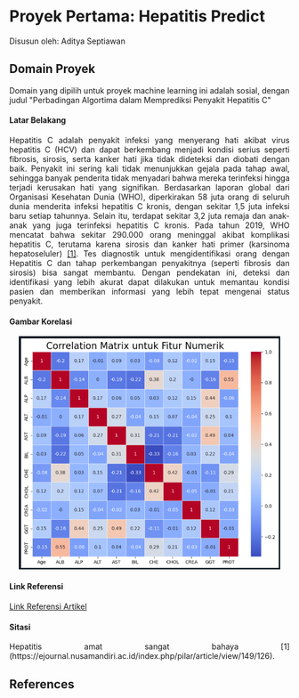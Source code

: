 # Proyek Pertama: Hepatitis Predict
Disusun oleh: Aditya Septiawan

## Domain Proyek
Domain yang dipilih untuk proyek machine learning ini adalah sosial, dengan judul "Perbadingan Algortima dalam Memprediksi Penyakit Hepatitis C"

#### Latar Belakang
<p align="justify">
Hepatitis C adalah penyakit infeksi yang menyerang hati akibat virus hepatitis C (HCV) dan dapat berkembang menjadi kondisi serius seperti fibrosis, sirosis, serta kanker hati jika tidak dideteksi dan diobati dengan baik. Penyakit ini sering kali tidak menunjukkan gejala pada tahap awal, sehingga banyak penderita tidak menyadari bahwa mereka terinfeksi hingga terjadi kerusakan hati yang signifikan. Berdasarkan laporan global dari Organisasi Kesehatan Dunia (WHO), diperkirakan 58 juta orang di seluruh dunia menderita infeksi hepatitis C kronis, dengan sekitar 1,5 juta infeksi baru setiap tahunnya. Selain itu, terdapat sekitar 3,2 juta remaja dan anak-anak yang juga terinfeksi hepatitis C kronis. Pada tahun 2019, WHO mencatat bahwa sekitar 290.000 orang meninggal akibat komplikasi hepatitis C, terutama karena sirosis dan kanker hati primer (karsinoma hepatoseluler) <a href="https://journal.stmikjayakarta.ac.id/index.php/JMIJayakarta/article/view/1098/732">[1]</a>. Tes diagnostik untuk mengidentifikasi orang dengan Hepatitis C dan tahap perkembangan penyakitnya (seperti fibrosis dan sirosis) bisa sangat membantu. Dengan pendekatan ini, deteksi dan identifikasi yang lebih akurat dapat dilakukan untuk memantau kondisi pasien dan memberikan informasi yang lebih tepat mengenai status penyakit.
</p>

#### Gambar Korelasi

<p align="center">
  <img src="https://github.com/Adityas22/predictive-analytics-hepatitis/blob/main/image/korelasi.png" alt="docs12" width="470">
</p>

#### Link Referensi
[Link Referensi Artikel](https://ejournal.nusamandiri.ac.id/index.php/pilar/article/view/149/126)

#### Sitasi
<p align="justify">
Hepatitis amat sangat bahaya [1](https://ejournal.nusamandiri.ac.id/index.php/pilar/article/view/149/126).
</p>

## References
[1]: https://journal.stmikjayakarta.ac.id/index.php/JMIJayakarta/article/view/1098/732
